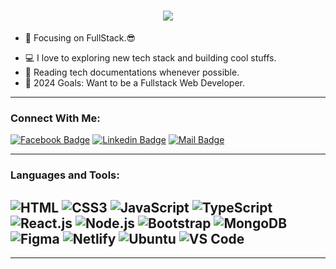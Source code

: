 <h1 align="center">
  <a href="https://git.io/typing-svg">
    <img src="https://readme-typing-svg.herokuapp.com?font=Roboto&size=25&pause=1000&color=3E95E9&background=C6FF7700&width=435&lines=This+is+Sifat+Niloy;Nice+to+meet+You+!&center=true&size=30">
  </a>
</h1>


- 🔭 Focusing on FullStack.😎
<!-- - 🌱 I’m currently learning Nodejs ❤ -->
- 💻 I love to exploring new tech stack and building cool stuffs.
- 📰 Reading tech documentations whenever possible.
- 🥅 2024 Goals: Want to be a Fullstack Web Developer.
<!-- - ⚡ Fun fact: Equal is Not Always Equal in Javascript.🤣 -->

---

### Connect With Me:

[![Facebook Badge](https://img.shields.io/badge/Facebook-1877F2?style=for-the-badge&logo=facebook&logoColor=white)](https://facebook.com/sifat.niloy.39)
[![Linkedin Badge](https://img.shields.io/badge/LinkedIn-0077B5?style=for-the-badge&logo=linkedin&logoColor=white)](https://www.linkedin.com/in/sifat-niloy/) 
[![Mail Badge](https://img.shields.io/badge/Gmail-D14836?style=for-the-badge&logo=gmail&logoColor=white)](mailto:sifatniloy18@gmail.com)

---

### Languages and Tools:


![HTML](https://img.shields.io/badge/HTML5-E34F26?style=flat-square&logo=html5&logoColor=white)
![CSS3](https://img.shields.io/badge/CSS3-1572B6?style=flat-square&logo=css3&logoColor=white)
![JavaScript](https://img.shields.io/badge/JavaScript-F7DF1E?style=flat-square&logo=javascript&logoColor=black)
![TypeScript](https://img.shields.io/badge/TypeScript-007ACC?style=flat-square&logo=typescript&logoColor=white)
![React.js](https://img.shields.io/badge/React.js-0081CB?style=flat-square&logo=react&logoColor=61DAFB)
![Node.js](https://img.shields.io/badge/Node.js-43853D?style=flat-square&logo=node.js&logoColor=white)
![Bootstrap](https://img.shields.io/badge/Bootstrap-563D7C?style=flat-square&logo=bootstrap&logoColor=white)
![MongoDB](https://img.shields.io/badge/MongoDB-F7F7F7?style=flat-square&logo=mongodb&logoColor=49A248)
![Figma](https://img.shields.io/badge/Figma-f7f7f7?style=flastic&logo=Figma&logoColor=F24E1E)
![Netlify](https://img.shields.io/badge/Netlify-00C7B7?style=flat-square&logo=netlify&logoColor=white)
![Ubuntu](https://img.shields.io/badge/Ubuntu-E05924?style=flat-square&logo=ubuntu&logoColor=black)
![VS Code](https://img.shields.io/badge/VisualStudio-2C2B30?style=flastic&logo=VisualStudioCode&logoColor=007ACC)
---
<!-- 
### My Github Status:

<a href="https://github.com/SifatNiloy"><img align="center" src="https://github-readme-stats.vercel.app/api?username=SifatNiloy&show_icons=true&include_all_commits=true&theme=nightowl&hide_border=true" alt="sifat's github status" /></a>
 -->

---
